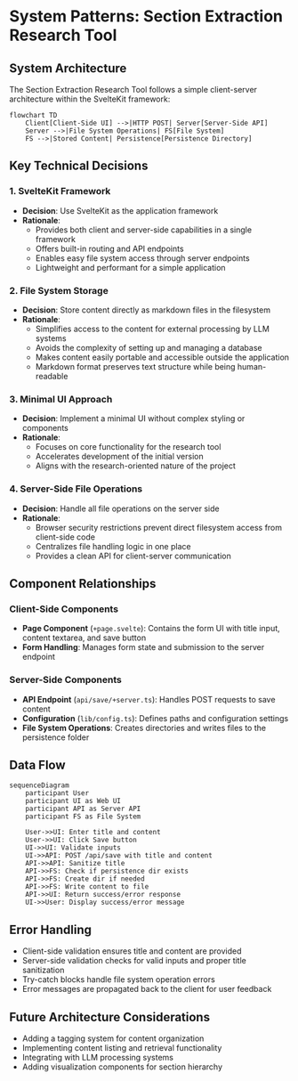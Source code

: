 # System Patterns: Section Extraction Research Tool

## System Architecture
The Section Extraction Research Tool follows a simple client-server architecture within the SvelteKit framework:

```mermaid
flowchart TD
    Client[Client-Side UI] -->|HTTP POST| Server[Server-Side API]
    Server -->|File System Operations| FS[File System]
    FS -->|Stored Content| Persistence[Persistence Directory]
```

## Key Technical Decisions

### 1. SvelteKit Framework
- **Decision**: Use SvelteKit as the application framework
- **Rationale**: 
  - Provides both client and server-side capabilities in a single framework
  - Offers built-in routing and API endpoints
  - Enables easy file system access through server endpoints
  - Lightweight and performant for a simple application

### 2. File System Storage
- **Decision**: Store content directly as markdown files in the filesystem
- **Rationale**:
  - Simplifies access to the content for external processing by LLM systems
  - Avoids the complexity of setting up and managing a database
  - Makes content easily portable and accessible outside the application
  - Markdown format preserves text structure while being human-readable

### 3. Minimal UI Approach
- **Decision**: Implement a minimal UI without complex styling or components
- **Rationale**:
  - Focuses on core functionality for the research tool
  - Accelerates development of the initial version
  - Aligns with the research-oriented nature of the project

### 4. Server-Side File Operations
- **Decision**: Handle all file operations on the server side
- **Rationale**:
  - Browser security restrictions prevent direct filesystem access from client-side code
  - Centralizes file handling logic in one place
  - Provides a clean API for client-server communication

## Component Relationships

### Client-Side Components
- **Page Component** (`+page.svelte`): Contains the form UI with title input, content textarea, and save button
- **Form Handling**: Manages form state and submission to the server endpoint

### Server-Side Components
- **API Endpoint** (`api/save/+server.ts`): Handles POST requests to save content
- **Configuration** (`lib/config.ts`): Defines paths and configuration settings
- **File System Operations**: Creates directories and writes files to the persistence folder

## Data Flow

```mermaid
sequenceDiagram
    participant User
    participant UI as Web UI
    participant API as Server API
    participant FS as File System
    
    User->>UI: Enter title and content
    User->>UI: Click Save button
    UI->>UI: Validate inputs
    UI->>API: POST /api/save with title and content
    API->>API: Sanitize title
    API->>FS: Check if persistence dir exists
    API->>FS: Create dir if needed
    API->>FS: Write content to file
    API->>UI: Return success/error response
    UI->>User: Display success/error message
```

## Error Handling
- Client-side validation ensures title and content are provided
- Server-side validation checks for valid inputs and proper title sanitization
- Try-catch blocks handle file system operation errors
- Error messages are propagated back to the client for user feedback

## Future Architecture Considerations
- Adding a tagging system for content organization
- Implementing content listing and retrieval functionality
- Integrating with LLM processing systems
- Adding visualization components for section hierarchy
